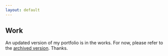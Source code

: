 ```yaml
---
layout: default
---
```

## Work
An updated version of my portfolio is in the works. For now, please refer to the <a href="http://old.paulmay.org">archived version</a>. Thanks.
